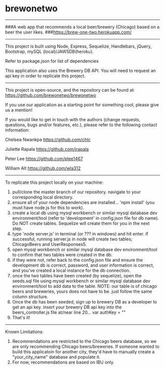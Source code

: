 # brewonetwo
***
###A web app that recommends a local beer/brewery (Chicago) based on a beer the user likes.
###<https://brew-one-two.herokuapp.com/>
***

This project is built using Node, Express, Sequelize, Handlebars, jQuery, Bootstrap, mySQL (local)/JAWSDB(heroku).

Refer to package.json for list of dependencies

This application also uses the Brewery DB API. You will need to request an api key in order to replicate this project.

***
This project is open-source, and the repository can be found at: <https://github.com/brewonetwo/brewonetwo>  

If you use our application as a starting point for something cool, please give us a mention!

If you would like to get in touch with the authors (change requests, questions, bugs and/or features, etc.), please refer to the following contact information:  

Chelsea Nwankpa 
<https://github.com/chlc>  

Juliette Rapala
<https://github.com/jrapala>  

Peter Lee
<https://github.com/plee1467>  

William Alt
<https://github.com/wla312>  
***

To replicate this project locally on your machine:  
1. pull/clone the master branch of our repository. navigate to your corresponding local directory.  
2. ensure all of your node dependencies are installed... 'npm install' (you must have node.js for this to work).  
3. create a local db using mysql workbench or similar mysql database dev environment/tool (refer to 'development' in config.json file for db name). Do NOT create tables. Sequelize will create them for you in the next step.
4. type 'node server.js' in terminal (or ??? in windows) and hit enter. if successful, running server.js in node will create two tables; ChicagoBeers and UserResponses5.  
5. open mysql workbench or similar mysql database dev environment/tool to confirm that two tables were created in the db.  
6. if they were not, refer back to the config.json file and ensure the development db is correct, password, and user information is correct, and you've created a local instance for the db connection.  
7. once the two tables have been created (by sequelize), open the seeds.sql file using mysql workbench or similar mysql database dev environment/tool to add data to the table. NOTE: our table is of chicago beers and breweries, yours does not have to be. just follow the same column structure.  
8. Once the db has been seeded, sign up to brewery DB as a developer to get an api key. insert your brewery DB api key into the beers_controller.js file at/near line 20... var authKey = ""  
9. That's it!

***
Known Limitations:  
1. Recommendations are restricted to the Chicago beers database, so we are only recommending Chicago beers/breweries. If someone wanted to build this applicatoin for another city, they'd have to manually create a "your_city_name" database and populate it. 
2. For now, recommendations are based on IBU only.


